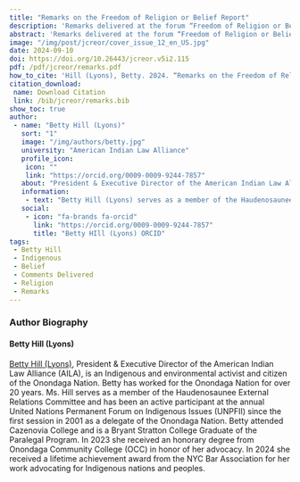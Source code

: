 ```yaml
---
title: "Remarks on the Freedom of Religion or Belief Report"
description: 'Remarks delivered at the forum “Freedom of Religion or Belief for Indigenous Peoples: The 2022 UN Report,” at the Center for Earth Ethics at Union Theological Seminary on October 26, 2022.'
abstract: 'Remarks delivered at the forum “Freedom of Religion or Belief for Indigenous Peoples: The 2022 UN Report,” at the Center for Earth Ethics at Union Theological Seminary on October 26, 2022. This forum discussed human rights questions, including alternative approaches for improving the effective enjoyment of human rights and fundamental freedoms.'
image: "/img/post/jcreor/cover_issue_12_en_US.jpg"
date: 2024-09-10
doi: https://doi.org/10.26443/jcreor.v5i2.115
pdf: /pdf/jcreor/remarks.pdf
how_to_cite: 'Hill (Lyons), Betty. 2024. “Remarks on the Freedom of Religion or Belief Report”. Journal of the Council for Research on Religion 5 (2). Montreal, QC, Canada:54-57.'
citation_download: 
 name: Download Citation
 link: /bib/jcreor/remarks.bib
show_toc: true
author: 
 - name: "Betty Hill (Lyons)"
   sort: "1"
   image: "/img/authors/betty.jpg"
   university: "American Indian Law Alliance"
   profile_icon: 
    icon: ""
    link: "https://orcid.org/0009-0009-9244-7857"
   about: "President & Executive Director of the American Indian Law Alliance (AILA), is an Indigenous and environmental activist and citizen of the Onondaga Nation. Betty has worked for the Onondaga Nation for over 20 years."
   information: 
    - text: "Betty Hill (Lyons) serves as a member of the Haudenosaunee External Relations Committee and has been an active participant at the annual United Nations Permanent Forum on Indigenous Issues (UNPFII) since the first session in 2001 as a delegate of the Onondaga Nation. Betty attended Cazenovia College and is a Bryant Stratton College Graduate of the Paralegal Program."
   social:
    - icon: "fa-brands fa-orcid"
      link: "https://orcid.org/0009-0009-9244-7857"
      title: "Betty HIll (Lyons) ORCID"
tags: 
 - Betty Hill
 - Indigenous
 - Belief
 - Comments Delivered
 - Religion
 - Remarks
---
```

### Author Biography

#### Betty Hill (Lyons)

[Betty Hill (Lyons)](https://aila.ngo/staff-and-board/), President & Executive Director of the American Indian Law Alliance (AILA), is an Indigenous and environmental activist and citizen of the Onondaga Nation. Betty has worked for the Onondaga Nation for over 20 years. Ms. Hill serves as a member of the Haudenosaunee External Relations Committee and has been an active participant at the annual United Nations Permanent Forum on Indigenous Issues (UNPFII) since the first session in 2001 as a delegate of the Onondaga Nation. Betty attended Cazenovia College and is a Bryant Stratton College Graduate of the Paralegal Program. In 2023 she received an honorary degree from Onondaga Community College (OCC) in honor of her advocacy. In 2024 she received a lifetime achievement award from the NYC Bar Association for her work advocating for Indigenous nations and peoples.

